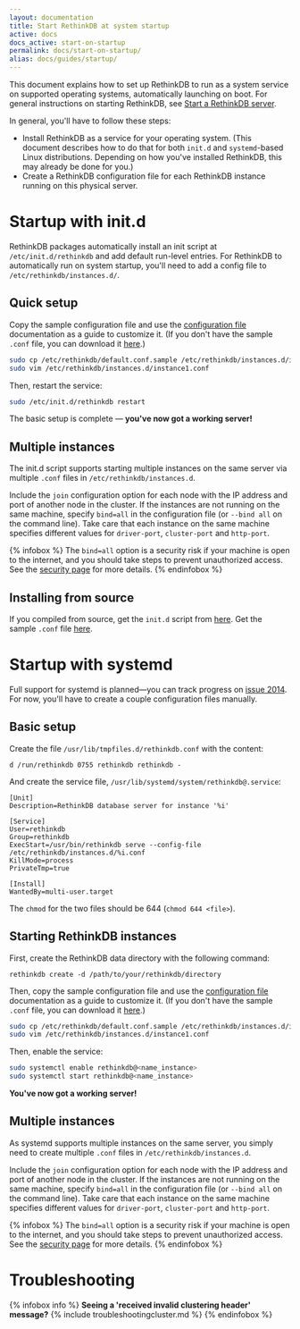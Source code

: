 ```yaml
---
layout: documentation
title: Start RethinkDB at system startup
active: docs
docs_active: start-on-startup
permalink: docs/start-on-startup/
alias: docs/guides/startup/
---
```


This document explains how to set up RethinkDB to run as a system service on supported operating systems, automatically launching on boot. For general instructions on starting RethinkDB, see [Start a RethinkDB server][srv].

[srv]: /docs/start-a-server/

In general, you'll have to follow these steps:

* Install RethinkDB as a service for your operating system. (This document describes how to do that for both `init.d` and `systemd`-based Linux distributions. Depending on how you've installed RethinkDB, this may already be done for you.)
* Create a RethinkDB configuration file for each RethinkDB instance running on this physical server.

# Startup with init.d #

RethinkDB packages automatically install an init script at `/etc/init.d/rethinkdb` and add default run-level entries. For RethinkDB to automatically run on system startup, you'll need to add a config file to `/etc/rethinkdb/instances.d/`.

## Quick setup ##

Copy the sample configuration file and use the [configuration file](/docs/config-file) documentation as a guide to customize it. (If you don't have the sample `.conf` file, you can download it [here][conf].)

[conf]: https://github.com/rethinkdb/rethinkdb/blob/next/packaging/assets/config/default.conf.sample

```bash
sudo cp /etc/rethinkdb/default.conf.sample /etc/rethinkdb/instances.d/instance1.conf
sudo vim /etc/rethinkdb/instances.d/instance1.conf
```

Then, restart the service:

```bash
sudo /etc/init.d/rethinkdb restart
```

The basic setup is complete &mdash; __you've now got a working server!__

## Multiple instances ##

The init.d script supports starting multiple instances on the same server via
multiple `.conf` files in `/etc/rethinkdb/instances.d`.

Include the `join` configuration option for each node with the IP address and port of another node in the cluster. If the instances are not running on the same machine, specify `bind=all` in the configuration file (or `--bind all` on the command line). Take care that each instance on the same machine specifies different values for `driver-port`, `cluster-port` and `http-port`.

{% infobox %}
The `bind=all` option is a security risk if your machine is open to the internet, and you should take steps to prevent unauthorized access. See the [security page](/docs/security/) for more details.
{% endinfobox %}

## Installing from source ##

If you compiled from source, get the `init.d` script from
[here](https://github.com/rethinkdb/rethinkdb/blob/next/packaging/assets/init/rethinkdb).
Get the sample `.conf` file [here][conf].

# Startup with systemd #

Full support for systemd is planned&mdash;you can track progress on [issue 2014](https://github.com/rethinkdb/rethinkdb/issues/2014). For now, you'll have to create a couple configuration files manually.

## Basic setup ##

Create the file `/usr/lib/tmpfiles.d/rethinkdb.conf` with the content:

```
d /run/rethinkdb 0755 rethinkdb rethinkdb -
```

And create the service file, `/usr/lib/systemd/system/rethinkdb@.service`:

```
[Unit]
Description=RethinkDB database server for instance '%i'

[Service]
User=rethinkdb
Group=rethinkdb
ExecStart=/usr/bin/rethinkdb serve --config-file /etc/rethinkdb/instances.d/%i.conf
KillMode=process
PrivateTmp=true

[Install]
WantedBy=multi-user.target
```

The `chmod` for the two files should be 644 (`chmod 644 <file>`).

## Starting RethinkDB instances ##

First, create the RethinkDB data directory with the following command:

```
rethinkdb create -d /path/to/your/rethinkdb/directory
```

Then, copy the sample configuration file and use the [configuration file](/docs/config-file) documentation as a guide to customize it. (If you don't have the sample `.conf` file, you can download it [here][conf].)

```bash
sudo cp /etc/rethinkdb/default.conf.sample /etc/rethinkdb/instances.d/instance1.conf
sudo vim /etc/rethinkdb/instances.d/instance1.conf
```

Then, enable the service:

```bash
sudo systemctl enable rethinkdb@<name_instance>
sudo systemctl start rethinkdb@<name_instance>
```

__You've now got a working server!__

## Multiple instances ##

As systemd supports multiple instances on the same server, you simply need to create multiple `.conf` files in `/etc/rethinkdb/instances.d`.

Include the `join` configuration option for each node with the IP address and port of another node in the cluster. If the instances are not running on the same machine, specify `bind=all` in the configuration file (or `--bind all` on the command line). Take care that each instance on the same machine specifies different values for `driver-port`, `cluster-port` and `http-port`.

{% infobox %}
The `bind=all` option is a security risk if your machine is open to the internet, and you should take steps to prevent unauthorized access. See the [security page](/docs/security/) for more details.
{% endinfobox %}


# Troubleshooting #

{% infobox info %}
<strong>Seeing a 'received invalid clustering header' message?</strong>
{% include troubleshootingcluster.md %} 
{% endinfobox %}


